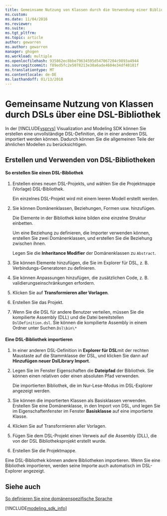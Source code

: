 ```yaml
---
title: Gemeinsame Nutzung von Klassen durch die Verwendung einer Bibliothek DSL DSLs | Microsoft Docs
ms.custom: 
ms.date: 11/04/2016
ms.reviewer: 
ms.suite: 
ms.tgt_pltfrm: 
ms.topic: article
author: gewarren
ms.author: gewarren
manager: ghogen
ms.workload: multiple
ms.openlocfilehash: 935862ec8bbe79634595d547067204c9893a4944
ms.sourcegitcommit: f89ed5fc2e5078213e30a6ade4604e34df48181f
ms.translationtype: MT
ms.contentlocale: de-DE
ms.lasthandoff: 01/13/2018
---
```

# <a name="sharing-classes-between-dsls-by-using-a-dsl-library"></a>Gemeinsame Nutzung von Klassen durch DSLs über eine DSL-Bibliothek
In der [!INCLUDE[vsprvs](../code-quality/includes/vsprvs_md.md)] Visualization and Modeling SDK können Sie erstellen eine unvollständige DSL-Definition, die in einer anderen DSL importiert werden können. Dadurch können Sie die allgemeinen Teile der ähnlichen Modellen zu berücksichtigen.  
  
## <a name="creating-and-using-dsl-libraries"></a>Erstellen und Verwenden von DSL-Bibliotheken  
  
#### <a name="to-create-a-dsl-library"></a>So erstellen Sie einen DSL-Bibliothek  
  
1.  Erstellen eines neuen DSL-Projekts, und wählen Sie die Projektmappe (Vorlage) DSL-Bibliothek.  
  
     Ein einzelnes DSL-Projekt wird mit einem leeren Modell erstellt werden.  
  
2.  Sie können Domänenklassen, Beziehungen, Formen usw. hinzufügen.  
  
     Die Elemente in der Bibliothek keine bilden eine einzelne Struktur einbetten.  
  
     Um eine Beziehung zu definieren, die Importer verwenden können, erstellen Sie zwei Domänenklassen, und erstellen Sie die Beziehung zwischen ihnen.  
  
     Legen Sie die **Inheritance Modifier** der Domänenklassen zu `Abstract`.  
  
3.  Sie können Elemente hinzufügen, die Sie im Explorer für DSL, z. B. Verbindungs-Generatoren zu definieren.  
  
4.  Sie können Anpassungen hinzufügen, die zusätzlichen Code, z. B. validierungseinschränkungen erfordern.  
  
5.  Klicken Sie auf **Transformieren aller Vorlagen**.  
  
6.  Erstellen Sie das Projekt.  
  
7.  Wenn Sie die DSL für andere Benutzer verteilen, müssen Sie die kompilierte Assembly (DLL) und die Datei bereitstellen `DslDefinition.dsl`. Sie können die kompilierte Assembly in einem Ordner unter Suchen.`Dsl\bin\*`  
  
#### <a name="to-import-a-dsl-library"></a>Eine DSL-Bibliothek importieren  
  
1.  In einer anderen DSL-Definition in **Explorer für DSL**mit der rechten Maustaste auf die Stammklasse der DSL, und klicken Sie dann auf **Hinzufügen neuer DslLibrary Import**.  
  
2.  Legen Sie im Fenster Eigenschaften die **Dateipfad** der Bibliothek. Sie können einen relativen oder einen absoluten Pfad verwenden.  
  
     Die importierten Bibliothek, die im Nur-Lese-Modus im DSL-Explorer angezeigt werden.  
  
3.  Sie können die importierten Klassen als Basisklassen verwenden. Erstellen Sie eine Domänenklasse, in den Import von DSL, und legen Sie im Eigenschaftenfenster im Fenster **Basisklasse** auf eine importierte Klasse.  
  
4.  Klicken Sie auf Transformieren aller Vorlagen.  
  
5.  Fügen Sie dem DSL-Projekt einen Verweis auf die Assembly (DLL), die von der DSL Bibliotheksprojekt erstellt wurde.  
  
6.  Erstellen Sie die Projektmappe.  
  
 Eine DSL-Bibliothek können andere Bibliotheken importieren. Wenn Sie eine Bibliothek importieren, werden seine Importe auch automatisch im DSL-Explorer angezeigt.  
  
## <a name="see-also"></a>Siehe auch  
 [So definieren Sie eine domänenspezifische Sprache](../modeling/how-to-define-a-domain-specific-language.md)
 
[!INCLUDE[modeling_sdk_info](includes/modeling_sdk_info.md)]
